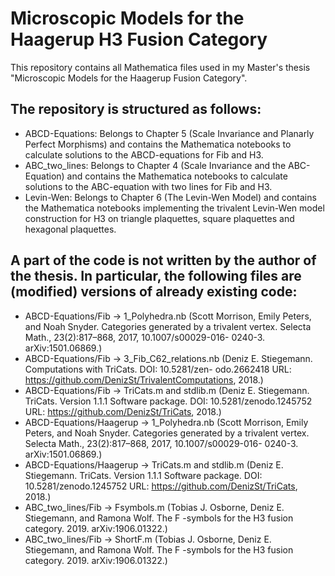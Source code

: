 # Microscopic Models for the Haagerup H3 Fusion Category

This repository contains all Mathematica files used in my Master's thesis "Microscopic Models for the Haagerup Fusion Category".

## The repository is structured as follows:
- ABCD-Equations: Belongs to Chapter 5 (Scale Invariance and Planarly Perfect Morphisms) and contains the Mathematica notebooks to calculate solutions to the ABCD-equations for Fib and H3.
- ABC_two_lines: Belongs to Chapter 4 (Scale Invariance and the ABC-Equation) and contains the Mathematica notebooks to calculate solutions to the ABC-equation with two lines for Fib and H3.
- Levin-Wen: Belongs to Chapter 6 (The Levin-Wen Model) and contains the Mathematica notebooks implementing the trivalent Levin-Wen model construction for H3 on triangle plaquettes, square plaquettes and hexagonal plaquettes.

## A part of the code is not written by the author of the thesis. In particular, the following files are (modified) versions of already existing code:
- ABCD-Equations/Fib -> 1_Polyhedra.nb (Scott Morrison, Emily Peters, and Noah Snyder. Categories generated by a trivalent vertex. Selecta Math., 23(2):817–868, 2017, 10.1007/s00029-016- 0240-3. arXiv:1501.06869.)
- ABCD-Equations/Fib -> 3_Fib_C62_relations.nb (Deniz E. Stiegemann. Computations with TriCats. DOI: 10.5281/zen- odo.2662418 URL: https://github.com/DenizSt/TrivalentComputations, 2018.)
- ABCD-Equations/Fib -> TriCats.m and stdlib.m (Deniz E. Stiegemann. TriCats. Version 1.1.1 Software package. DOI: 10.5281/zenodo.1245752 URL: https://github.com/DenizSt/TriCats, 2018.)
- ABCD-Equations/Haagerup -> 1_Polyhedra.nb (Scott Morrison, Emily Peters, and Noah Snyder. Categories generated by a trivalent vertex. Selecta Math., 23(2):817–868, 2017, 10.1007/s00029-016- 0240-3. arXiv:1501.06869.)
- ABCD-Equations/Haagerup -> TriCats.m and stdlib.m (Deniz E. Stiegemann. TriCats. Version 1.1.1 Software package. DOI: 10.5281/zenodo.1245752 URL: https://github.com/DenizSt/TriCats, 2018.)
- ABC_two_lines/Fib -> Fsymbols.m (Tobias J. Osborne, Deniz E. Stiegemann, and Ramona Wolf. The F -symbols for the H3 fusion category. 2019. arXiv:1906.01322.)
- ABC_two_lines/Fib -> ShortF.m (Tobias J. Osborne, Deniz E. Stiegemann, and Ramona Wolf. The F -symbols for the H3 fusion category. 2019. arXiv:1906.01322.)
